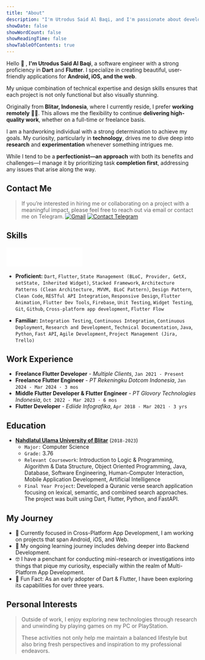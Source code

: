 ```yaml
---
title: "About"
description: "I'm Utrodus Said Al Baqi, and I'm passionate about developing multi-platform applications for Android, iOS, Web, and the Desktop. As a perpetual learner, I thrive on staying ahead with the latest advancements in Flutter and related technologies."
showDate: false
showWordCount: false
showReadingTime: false
showTableOfContents: true
---
```



Hello 👋 , **I'm Utrodus Said Al Baqi**, a software engineer with a strong proficiency in **Dart** and **Flutter**. I specialize in creating beautiful, user-friendly applications for **Android, iOS, and the web**. 

My unique combination of technical expertise and design skills ensures that each project is not only functional but also visually stunning.

Originally from **Blitar, Indonesia**, where I currently reside, I prefer **working remotely** 👨‍💻. This allows me the flexibility to continue **delivering high-quality work**, whether on a full-time or freelance basis.

I am a hardworking individual with a strong determination to achieve my goals. My curiosity, particularly in **technology**, drives me to dive deep into **research** and **experimentation** whenever something intrigues me.

While I tend to be a **perfectionist—an** **approach** with both its benefits and challenges—I manage it by prioritizing task **completion first**, addressing any issues that arise along the way.

## Contact Me
> If you’re interested in hiring me or collaborating on a project with a meaningful impact, please feel free to reach out via email or contact me on Telegram.
[![Gmail](https://img.shields.io/badge/Gmail-D14836?style=for-the-badge&logo=gmail&logoColor=white)](mailto:contact.utrodus@gmail.com)
[![Contact Telegram](https://img.shields.io/badge/Telegram-2CA5E0?style=for-the-badge&logo=telegram&logoColor=white)](https://t.me/said_albaqi) 


## Skills

<img src="flutter_logo_animated.gif" width="200" height="50"  />

- **Proficient:** ```Dart```, ```Flutter```, ```State Management (BLoC, Provider, GetX, setState, Inherited Widget)```, ```Stacked Framework```, ```Architecture Patterns (Clean Architecture, MVVM, BLoC Pattern)```, ```Design Pattern```, ```Clean Code```, ```RESTful API Integration```, ```Responsive Design```, ```Flutter Animation```, ```Flutter Dev Tools```, ```Firebase```, ```Unit Testing```, ```Widget Testing```, ```Git```, ```Github```, ```Cross-platform app development```, ```Flutter Flow```

- **Familiar:** ```Integration Testing```, ```Continuous Integration```, ```Continuous Deployment```, ```Research and Development```, ```Technical Documentation```, ```Java```, ```Python```, ```Fast API```, ```Agile Development```, ```Project Management (Jira, Trello)```


## Work Experience

-  **Freelance Flutter Developer** - *Multiple Clients*, ```Jan 2021 - Present```
-  **Freelance Flutter Engineer** - *PT Rekeningku Dotcom Indonesia*, ```Jan 2024 - Mar 2024 · 3 mos```
-  **Middle Flutter Developer & Flutter Engineer** - *PT Glovory Technologies Indonesia*, ```Oct 2022 - Mar 2023 · 6 mos``` 
-  **Flutter Developer** - *Ediide Infografika*, ```Apr 2018 - Mar 2021 · 3 yrs```


## Education
- **[Nahdlatul Ulama University of Blitar](https://unublitar.ac.id/)** (```2018-2023```)
  - ```Major:``` Computer Science
  - ```Grade:``` 3.76
  - ```Relevant Coursework```: Introduction to Logic & Programming, Algorithm & Data Structure, Object Oriented Programming, Java, Database, Software Engineering, Human-Computer Interaction, Mobile Application Development, Artificial Intelligence
  - ```Final Year Project```: Developed a Quranic verse search application focusing on lexical,
semantic, and combined search approaches. The project was built using Dart, Flutter,
Python, and FastAPI.

  
## My Journey

- 🔭 Currently focused in Cross-Platform App Development, I am working on projects that span Android, iOS, and Web.  
- 🌱 My ongoing learning journey includes delving deeper into Backend Development. 
- 🤓 I have a penchant for conducting mini-research or investigations into things that pique my curiosity, especially within the realm of Multi-Platform App Development.  
- 🗿 Fun Fact: As an early adopter of Dart & Flutter, I have been exploring its capabilities for over three years.


## Personal Interests

> Outside of work, I enjoy exploring new technologies through research and unwinding by playing games on my PC or PlayStation. 
> 
> These activities not only help me maintain a balanced lifestyle but also bring fresh perspectives and inspiration to my professional endeavors.
